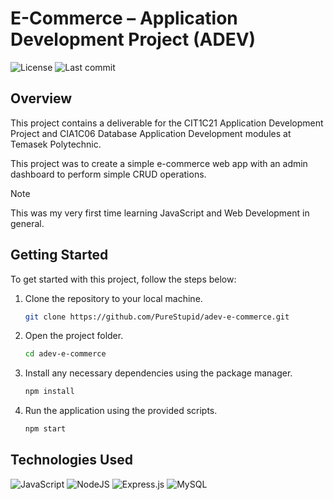# E-Commerce – Application Development Project (ADEV)

![License](https://img.shields.io/github/license/purestupid/adev-e-commerce?style=for-the-badge)
![Last commit](https://img.shields.io/github/last-commit/purestupid/adev-e-commerce?style=for-the-badge)

## Overview

This project contains a deliverable for the CIT1C21 Application Development Project and CIA1C06 Database Application Development modules at Temasek Polytechnic.

This project was to create a simple e-commerce web app with an admin dashboard to perform simple CRUD operations.

> [!NOTE]
> This was my very first time learning JavaScript and Web Development in general.

## Getting Started

To get started with this project, follow the steps below:

1. Clone the repository to your local machine.

   ```sh
   git clone https://github.com/PureStupid/adev-e-commerce.git
   ```

2. Open the project folder.

   ```sh
   cd adev-e-commerce
   ```

3. Install any necessary dependencies using the package manager.

   ```sh
   npm install
   ```

4. Run the application using the provided scripts.

   ```sh
   npm start
   ```

## Technologies Used

![JavaScript](https://img.shields.io/badge/javascript-%23323330.svg?style=for-the-badge&logo=javascript&logoColor=%23F7DF1E)
![NodeJS](https://img.shields.io/badge/node.js-6DA55F?style=for-the-badge&logo=node.js&logoColor=white)
![Express.js](https://img.shields.io/badge/express.js-%23404d59.svg?style=for-the-badge&logo=express&logoColor=%2361DAFB)
![MySQL](https://img.shields.io/badge/mysql-4479A1.svg?style=for-the-badge&logo=mysql&logoColor=white)
